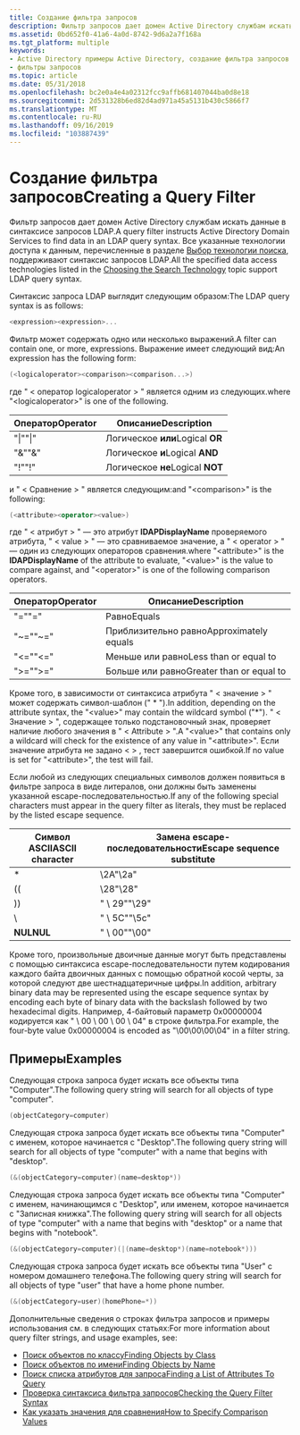 ```yaml
---
title: Создание фильтра запросов
description: Фильтр запросов дает домен Active Directory службам искать данные в синтаксисе запросов LDAP. Все указанные технологии доступа к данным, перечисленные в разделе Выбор технологии поиска, поддерживают синтаксис запросов LDAP.
ms.assetid: 0bd652f0-41a6-4a0d-8742-9d6a2a7f168a
ms.tgt_platform: multiple
keywords:
- Active Directory примеры Active Directory, создание фильтра запросов
- фильтры запросов
ms.topic: article
ms.date: 05/31/2018
ms.openlocfilehash: bc2e0a4e4a02312fcc9affb681407044ba0d8e18
ms.sourcegitcommit: 2d531328b6ed82d4ad971a45a5131b430c5866f7
ms.translationtype: MT
ms.contentlocale: ru-RU
ms.lasthandoff: 09/16/2019
ms.locfileid: "103887439"
---
```

# <a name="creating-a-query-filter"></a><span data-ttu-id="32286-106">Создание фильтра запросов</span><span class="sxs-lookup"><span data-stu-id="32286-106">Creating a Query Filter</span></span>

<span data-ttu-id="32286-107">Фильтр запросов дает домен Active Directory службам искать данные в синтаксисе запросов LDAP.</span><span class="sxs-lookup"><span data-stu-id="32286-107">A query filter instructs Active Directory Domain Services to find data in an LDAP query syntax.</span></span> <span data-ttu-id="32286-108">Все указанные технологии доступа к данным, перечисленные в разделе [Выбор технологии поиска,](choosing-the-search-technology.md) поддерживают синтаксис запросов LDAP.</span><span class="sxs-lookup"><span data-stu-id="32286-108">All the specified data access technologies listed in the [Choosing the Search Technology](choosing-the-search-technology.md) topic support LDAP query syntax.</span></span>

<span data-ttu-id="32286-109">Синтаксис запроса LDAP выглядит следующим образом:</span><span class="sxs-lookup"><span data-stu-id="32286-109">The LDAP query syntax is as follows:</span></span>


```C++
<expression><expression>...
```



<span data-ttu-id="32286-110">Фильтр может содержать одно или несколько выражений.</span><span class="sxs-lookup"><span data-stu-id="32286-110">A filter can contain one, or more, expressions.</span></span> <span data-ttu-id="32286-111">Выражение имеет следующий вид:</span><span class="sxs-lookup"><span data-stu-id="32286-111">An expression has the following form:</span></span>


```C++
(<logicaloperator><comparison><comparison...>)
```



<span data-ttu-id="32286-112">где " &lt; оператор logicaloperator &gt; " является одним из следующих.</span><span class="sxs-lookup"><span data-stu-id="32286-112">where "&lt;logicaloperator&gt;" is one of the following.</span></span>



| <span data-ttu-id="32286-113">Оператор</span><span class="sxs-lookup"><span data-stu-id="32286-113">Operator</span></span>        | <span data-ttu-id="32286-114">Описание</span><span class="sxs-lookup"><span data-stu-id="32286-114">Description</span></span>                |
|-----------------|----------------------------|
| <span data-ttu-id="32286-115">"\|"</span><span class="sxs-lookup"><span data-stu-id="32286-115">"\|"</span></span><br/> | <span data-ttu-id="32286-116">Логическое **или**</span><span class="sxs-lookup"><span data-stu-id="32286-116">Logical **OR**</span></span><br/>  |
| <span data-ttu-id="32286-117">"&"</span><span class="sxs-lookup"><span data-stu-id="32286-117">"&"</span></span><br/>  | <span data-ttu-id="32286-118">Логическое **и**</span><span class="sxs-lookup"><span data-stu-id="32286-118">Logical **AND**</span></span><br/> |
| <span data-ttu-id="32286-119">"!"</span><span class="sxs-lookup"><span data-stu-id="32286-119">"!"</span></span><br/>  | <span data-ttu-id="32286-120">Логическое **не**</span><span class="sxs-lookup"><span data-stu-id="32286-120">Logical **NOT**</span></span><br/> |



 

<span data-ttu-id="32286-121">и " &lt; Сравнение &gt; " является следующим:</span><span class="sxs-lookup"><span data-stu-id="32286-121">and "&lt;comparison&gt;" is the following:</span></span>


```C++
(<attribute><operator><value>)
```



<span data-ttu-id="32286-122">где " &lt; атрибут &gt; " — это атрибут **lDAPDisplayName** проверяемого атрибута, " &lt; value &gt; " — это сравниваемое значение, а " &lt; operator &gt; " — один из следующих операторов сравнения.</span><span class="sxs-lookup"><span data-stu-id="32286-122">where "&lt;attribute&gt;" is the **lDAPDisplayName** of the attribute to evaluate, "&lt;value&gt;" is the value to compare against, and "&lt;operator&gt;" is one of the following comparison operators.</span></span>



| <span data-ttu-id="32286-123">Оператор</span><span class="sxs-lookup"><span data-stu-id="32286-123">Operator</span></span>           | <span data-ttu-id="32286-124">Описание</span><span class="sxs-lookup"><span data-stu-id="32286-124">Description</span></span>                         |
|--------------------|-------------------------------------|
| <span data-ttu-id="32286-125">"="</span><span class="sxs-lookup"><span data-stu-id="32286-125">"="</span></span><br/>     | <span data-ttu-id="32286-126">Равно</span><span class="sxs-lookup"><span data-stu-id="32286-126">Equals</span></span><br/>                   |
| <span data-ttu-id="32286-127">"~="</span><span class="sxs-lookup"><span data-stu-id="32286-127">"~="</span></span><br/>    | <span data-ttu-id="32286-128">Приблизительно равно</span><span class="sxs-lookup"><span data-stu-id="32286-128">Approximately equals</span></span><br/>     |
| <span data-ttu-id="32286-129">"<="</span><span class="sxs-lookup"><span data-stu-id="32286-129">"<="</span></span><br/> | <span data-ttu-id="32286-130">Меньше или равно</span><span class="sxs-lookup"><span data-stu-id="32286-130">Less than or equal to</span></span><br/>    |
| <span data-ttu-id="32286-131">">="</span><span class="sxs-lookup"><span data-stu-id="32286-131">">="</span></span><br/> | <span data-ttu-id="32286-132">Больше или равно</span><span class="sxs-lookup"><span data-stu-id="32286-132">Greater than or equal to</span></span><br/> |



 

<span data-ttu-id="32286-133">Кроме того, в зависимости от синтаксиса атрибута " &lt; значение &gt; " может содержать символ-шаблон (" \* ").</span><span class="sxs-lookup"><span data-stu-id="32286-133">In addition, depending on the attribute syntax, the "&lt;value&gt;" may contain the wildcard symbol ("\*").</span></span> <span data-ttu-id="32286-134">" &lt; Значение &gt; ", содержащее только подстановочный знак, проверяет наличие любого значения в " &lt; Attribute &gt; ".</span><span class="sxs-lookup"><span data-stu-id="32286-134">A "&lt;value&gt;" that contains only a wildcard will check for the existence of any value in "&lt;attribute&gt;".</span></span> <span data-ttu-id="32286-135">Если значение атрибута не задано &lt; &gt; , тест завершится ошибкой.</span><span class="sxs-lookup"><span data-stu-id="32286-135">If no value is set for "&lt;attribute&gt;", the test will fail.</span></span>

<span data-ttu-id="32286-136">Если любой из следующих специальных символов должен появиться в фильтре запроса в виде литералов, они должны быть заменены указанной escape-последовательностью.</span><span class="sxs-lookup"><span data-stu-id="32286-136">If any of the following special characters must appear in the query filter as literals, they must be replaced by the listed escape sequence.</span></span>



| <span data-ttu-id="32286-137">Символ ASCII</span><span class="sxs-lookup"><span data-stu-id="32286-137">ASCII character</span></span>    | <span data-ttu-id="32286-138">Замена escape-последовательности</span><span class="sxs-lookup"><span data-stu-id="32286-138">Escape sequence substitute</span></span> |
|--------------------|----------------------------|
| \*<br/>      | <span data-ttu-id="32286-139">\\2A</span><span class="sxs-lookup"><span data-stu-id="32286-139">"\\2a"</span></span><br/>          |
| <span data-ttu-id="32286-140">(</span><span class="sxs-lookup"><span data-stu-id="32286-140">(</span></span><br/>       | <span data-ttu-id="32286-141">\\28</span><span class="sxs-lookup"><span data-stu-id="32286-141">"\\28"</span></span><br/>          |
| <span data-ttu-id="32286-142">)</span><span class="sxs-lookup"><span data-stu-id="32286-142">)</span></span><br/>       | <span data-ttu-id="32286-143">" \\ 29"</span><span class="sxs-lookup"><span data-stu-id="32286-143">"\\29"</span></span><br/>          |
| \\<br/>      | <span data-ttu-id="32286-144">" \\ 5C"</span><span class="sxs-lookup"><span data-stu-id="32286-144">"\\5c"</span></span><br/>          |
| <span data-ttu-id="32286-145">**NUL**</span><span class="sxs-lookup"><span data-stu-id="32286-145">**NUL**</span></span><br/> | <span data-ttu-id="32286-146">" \\ 00"</span><span class="sxs-lookup"><span data-stu-id="32286-146">"\\00"</span></span><br/>          |



 

<span data-ttu-id="32286-147">Кроме того, произвольные двоичные данные могут быть представлены с помощью синтаксиса escape-последовательности путем кодирования каждого байта двоичных данных с помощью обратной косой черты, за которой следуют две шестнадцатеричные цифры.</span><span class="sxs-lookup"><span data-stu-id="32286-147">In addition, arbitrary binary data may be represented using the escape sequence syntax by encoding each byte of binary data with the backslash followed by two hexadecimal digits.</span></span> <span data-ttu-id="32286-148">Например, 4-байтовый параметр 0x00000004 кодируется как " \\ 00 \\ 00 \\ 00 \\ 04" в строке фильтра.</span><span class="sxs-lookup"><span data-stu-id="32286-148">For example, the four-byte value 0x00000004 is encoded as "\\00\\00\\00\\04" in a filter string.</span></span>

## <a name="examples"></a><span data-ttu-id="32286-149">Примеры</span><span class="sxs-lookup"><span data-stu-id="32286-149">Examples</span></span>

<span data-ttu-id="32286-150">Следующая строка запроса будет искать все объекты типа "Computer".</span><span class="sxs-lookup"><span data-stu-id="32286-150">The following query string will search for all objects of type "computer".</span></span>


```C++
(objectCategory=computer)
```



<span data-ttu-id="32286-151">Следующая строка запроса будет искать все объекты типа "Computer" с именем, которое начинается с "Desktop".</span><span class="sxs-lookup"><span data-stu-id="32286-151">The following query string will search for all objects of type "computer" with a name that begins with "desktop".</span></span>


```C++
(&(objectCategory=computer)(name=desktop*))
```



<span data-ttu-id="32286-152">Следующая строка запроса будет искать все объекты типа "Computer" с именем, начинающимся с "Desktop", или именем, которое начинается с "Записная книжка".</span><span class="sxs-lookup"><span data-stu-id="32286-152">The following query string will search for all objects of type "computer" with a name that begins with "desktop" or a name that begins with "notebook".</span></span>


```C++
(&(objectCategory=computer)(|(name=desktop*)(name=notebook*)))
```



<span data-ttu-id="32286-153">Следующая строка запроса будет искать все объекты типа "User" с номером домашнего телефона.</span><span class="sxs-lookup"><span data-stu-id="32286-153">The following query string will search for all objects of type "user" that have a home phone number.</span></span>


```C++
(&(objectCategory=user)(homePhone=*))
```



<span data-ttu-id="32286-154">Дополнительные сведения о строках фильтра запросов и примеры использования см. в следующих статьях:</span><span class="sxs-lookup"><span data-stu-id="32286-154">For more information about query filter strings, and usage examples, see:</span></span>

-   [<span data-ttu-id="32286-155">Поиск объектов по классу</span><span class="sxs-lookup"><span data-stu-id="32286-155">Finding Objects by Class</span></span>](finding-objects-by-class.md)
-   [<span data-ttu-id="32286-156">Поиск объектов по имени</span><span class="sxs-lookup"><span data-stu-id="32286-156">Finding Objects by Name</span></span>](finding-objects-by-name.md)
-   [<span data-ttu-id="32286-157">Поиск списка атрибутов для запроса</span><span class="sxs-lookup"><span data-stu-id="32286-157">Finding a List of Attributes To Query</span></span>](finding-a-list-of-attributes-to-query.md)
-   [<span data-ttu-id="32286-158">Проверка синтаксиса фильтра запросов</span><span class="sxs-lookup"><span data-stu-id="32286-158">Checking the Query Filter Syntax</span></span>](checking-the-query-filter-syntax.md)
-   [<span data-ttu-id="32286-159">Как указать значения для сравнения</span><span class="sxs-lookup"><span data-stu-id="32286-159">How to Specify Comparison Values</span></span>](how-to-specify-comparison-values.md)

 

 





